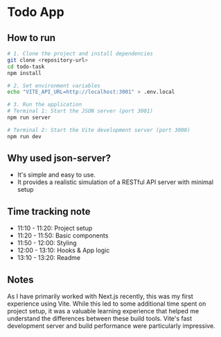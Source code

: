 # Todo App

## How to run

```bash
# 1. Clone the project and install dependencies
git clone <repository-url>
cd todo-task
npm install

# 2. Set environment variables
echo "VITE_API_URL=http://localhost:3001" > .env.local

# 3. Run the application
# Terminal 1: Start the JSON server (port 3001)
npm run server

# Terminal 2: Start the Vite development server (port 3000)
npm run dev
```

## Why used json-server?

- It's simple and easy to use.
- It provides a realistic simulation of a RESTful API server with minimal setup

## Time tracking note

- 11:10 - 11:20: Project setup
- 11:20 - 11:50: Basic components
- 11:50 - 12:00: Styling
- 12:00 - 13:10: Hooks & App logic
- 13:10 - 13:20: Readme

## Notes

As I have primarily worked with Next.js recently, this was my first experience using Vite.
While this led to some additional time spent on project setup, it was a valuable learning experience that helped me understand the differences between these build tools.
Vite's fast development server and build performance were particularly impressive.

